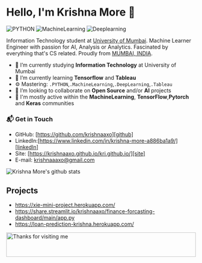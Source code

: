 # Hello, I'm Krishna More 👋

![PYTHON](https://img.shields.io/badge/PYTHON-Intermediate-orange)
![MachineLearning](https://img.shields.io/badge/MachineLearning-Intermediate-yellow)
![Deeplearning](https://img.shields.io/badge/Deeplearning-Intermediate-lightgrey)

Information Technology student at [ University of Mumbai](https://old.mu.ac.in/). Machine Learner Engineer with passion for AI, Analysis or Analytics. Fascinated by everything that's CS related. Proudly from [MUMBAI, INDIA](https://www.google.com/maps/place/Mumbai,+Maharashtra/@19.0821978,72.7411,11z/data=!3m1!4b1!4m5!3m4!1s0x3be7c6306644edc1:0x5da4ed8f8d648c69!8m2!3d19.0759837!4d72.8776559).

- 🔭 I’m currently studying **Information Technology** at University of Mumbai
- 🌱 I’m currently learning **Tensorflow** and **Tableau**
- ⚙️ Mastering: `.PYTHON`,`.MachineLearning`,`.DeepLearning`,`.Tableau`
- 👯 I’m looking to collaborate on **Open Source** and/or **AI** projects
- 💬 I'm mostly active within the **MachineLearning**, **TensorFlow**,**Pytorch** and **Keras** communities

### 📬 Get in Touch

- GitHub: [https://github.com/krishnaaxo][github]
- LinkedIn:[https://www.linkedin.com/in/krishna-more-a886ba1a9/][linkedIn]
- Site: [https://krishnaaxo.github.io/kri.github.io/][site]
- E-mail: krishnaaaxo@gmail.com

![Krishna More's github stats](https://github-readme-stats.vercel.app/api?username=krishnaaxo&show_icons=true&hide_border=true)

[github]: https://github.com/krishnaaxo
[site]: https://krishnaaxo.github.io/kri.github.io/
[linkedIn]:https://www.linkedin.com/in/krishna-more-a886ba1a9/

## Projects 
* https://xie-mini-project.herokuapp.com/
* https://share.streamlit.io/krishnaaxo/finance-forcasting-dashboard/main/app.py
* https://loan-prediction-krishna.herokuapp.com/

<img height="65" alt="Thanks for visiting me" width="100%" src="https://raw.githubusercontent.com/BrunnerLivio/brunnerlivio/master/images/marquee.svg" />
